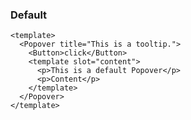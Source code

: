 ### Default

<!--start-code-->

```vue
<template>
  <Popover title="This is a tooltip.">
    <Button>click</Button>
    <template slot="content">
      <p>This is a default Popover</p>
      <p>Content</p>
    </template>
  </Popover>
</template>
```

<!--end-code-->
